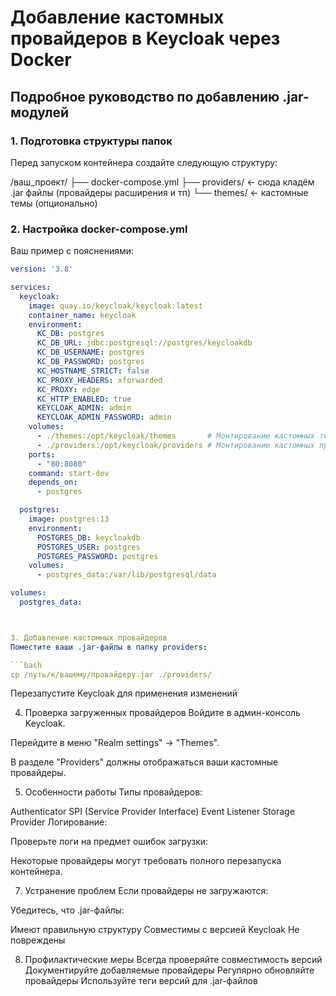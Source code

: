 # Добавление кастомных провайдеров в Keycloak через Docker

## Подробное руководство по добавлению .jar-модулей

### 1. Подготовка структуры папок

Перед запуском контейнера создайте следующую структуру:

/ваш_проект/
├── docker-compose.yml
├── providers/    ← сюда кладём .jar файлы (провайдеры расширения и тп)
└── themes/      ← кастомные темы (опционально)




### 2. Настройка docker-compose.yml

Ваш пример с пояснениями:

```yaml
version: '3.8'

services:
  keycloak:
    image: quay.io/keycloak/keycloak:latest
    container_name: keycloak
    environment:
      KC_DB: postgres
      KC_DB_URL: jdbc:postgresql://postgres/keycloakdb
      KC_DB_USERNAME: postgres
      KC_DB_PASSWORD: postgres
      KC_HOSTNAME_STRICT: false
      KC_PROXY_HEADERS: xforwarded
      KC_PROXY: edge
      KC_HTTP_ENABLED: true
      KEYCLOAK_ADMIN: admin
      KEYCLOAK_ADMIN_PASSWORD: admin
    volumes:
      - ./themes:/opt/keycloak/themes       # Монтирование кастомных тем
      - ./providers:/opt/keycloak/providers # Монтирование кастомных провайдеров
    ports:
      - "80:8080"
    command: start-dev
    depends_on:
      - postgres

  postgres:
    image: postgres:13
    environment:
      POSTGRES_DB: keycloakdb
      POSTGRES_USER: postgres
      POSTGRES_PASSWORD: postgres
    volumes:
      - postgres_data:/var/lib/postgresql/data

volumes:
  postgres_data:



3. Добавление кастомных провайдеров
Поместите ваши .jar-файлы в папку providers:

```bash
cp /путь/к/вашему/провайдеру.jar ./providers/
```

Перезапустите Keycloak для применения изменений

4. Проверка загруженных провайдеров
Войдите в админ-консоль Keycloak.

Перейдите в меню "Realm settings" → "Themes".

В разделе "Providers" должны отображаться ваши кастомные провайдеры.

5. Особенности работы
Типы провайдеров:

Authenticator
SPI (Service Provider Interface)
Event Listener
Storage Provider
Логирование:

Проверьте логи на предмет ошибок загрузки:

Некоторые провайдеры могут требовать полного перезапуска контейнера.



7. Устранение проблем
Если провайдеры не загружаются:

Убедитесь, что .jar-файлы:

Имеют правильную структуру
Совместимы с версией Keycloak
Не повреждены


8. Профилактические меры
Всегда проверяйте совместимость версий
Документируйте добавляемые провайдеры
Регулярно обновляйте провайдеры
Используйте теги версий для .jar-файлов
